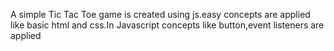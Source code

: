 A simple Tic Tac Toe game is created using js.easy concepts are applied like basic html and css.In Javascript concepts like button,event listeners are applied
